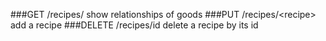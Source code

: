 ###GET /recipes/
show relationships of goods
###PUT /recipes/\<recipe\>
add a recipe
###DELETE /recipes/id
delete a recipe by its id
